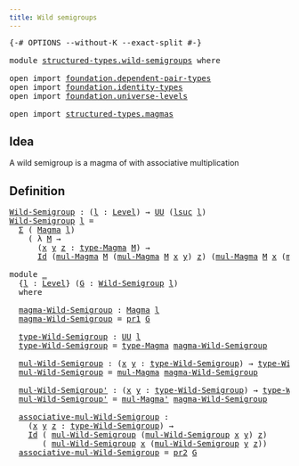 ```yaml
---
title: Wild semigroups
---
```


<pre class="Agda"><a id="41" class="Symbol">{-#</a> <a id="45" class="Keyword">OPTIONS</a> <a id="53" class="Pragma">--without-K</a> <a id="65" class="Pragma">--exact-split</a> <a id="79" class="Symbol">#-}</a>

<a id="84" class="Keyword">module</a> <a id="91" href="structured-types.wild-semigroups.html" class="Module">structured-types.wild-semigroups</a> <a id="124" class="Keyword">where</a>

<a id="131" class="Keyword">open</a> <a id="136" class="Keyword">import</a> <a id="143" href="foundation.dependent-pair-types.html" class="Module">foundation.dependent-pair-types</a>
<a id="175" class="Keyword">open</a> <a id="180" class="Keyword">import</a> <a id="187" href="foundation.identity-types.html" class="Module">foundation.identity-types</a>
<a id="213" class="Keyword">open</a> <a id="218" class="Keyword">import</a> <a id="225" href="foundation.universe-levels.html" class="Module">foundation.universe-levels</a>

<a id="253" class="Keyword">open</a> <a id="258" class="Keyword">import</a> <a id="265" href="structured-types.magmas.html" class="Module">structured-types.magmas</a>
</pre>
## Idea

A wild semigroup is a magma of with associative multiplication

## Definition

<pre class="Agda"><a id="Wild-Semigroup"></a><a id="390" href="structured-types.wild-semigroups.html#390" class="Function">Wild-Semigroup</a> <a id="405" class="Symbol">:</a> <a id="407" class="Symbol">(</a><a id="408" href="structured-types.wild-semigroups.html#408" class="Bound">l</a> <a id="410" class="Symbol">:</a> <a id="412" href="Agda.Primitive.html#597" class="Postulate">Level</a><a id="417" class="Symbol">)</a> <a id="419" class="Symbol">→</a> <a id="421" href="foundation-core.universe-levels.html#222" class="Primitive">UU</a> <a id="424" class="Symbol">(</a><a id="425" href="Agda.Primitive.html#780" class="Primitive">lsuc</a> <a id="430" href="structured-types.wild-semigroups.html#408" class="Bound">l</a><a id="431" class="Symbol">)</a>
<a id="433" href="structured-types.wild-semigroups.html#390" class="Function">Wild-Semigroup</a> <a id="448" href="structured-types.wild-semigroups.html#448" class="Bound">l</a> <a id="450" class="Symbol">=</a>
  <a id="454" href="foundation-core.dependent-pair-types.html#502" class="Record">Σ</a> <a id="456" class="Symbol">(</a> <a id="458" href="structured-types.magmas.html#810" class="Function">Magma</a> <a id="464" href="structured-types.wild-semigroups.html#448" class="Bound">l</a><a id="465" class="Symbol">)</a>
    <a id="471" class="Symbol">(</a> <a id="473" class="Symbol">λ</a> <a id="475" href="structured-types.wild-semigroups.html#475" class="Bound">M</a> <a id="477" class="Symbol">→</a>
      <a id="485" class="Symbol">(</a><a id="486" href="structured-types.wild-semigroups.html#486" class="Bound">x</a> <a id="488" href="structured-types.wild-semigroups.html#488" class="Bound">y</a> <a id="490" href="structured-types.wild-semigroups.html#490" class="Bound">z</a> <a id="492" class="Symbol">:</a> <a id="494" href="structured-types.magmas.html#932" class="Function">type-Magma</a> <a id="505" href="structured-types.wild-semigroups.html#475" class="Bound">M</a><a id="506" class="Symbol">)</a> <a id="508" class="Symbol">→</a>
      <a id="516" href="foundation-core.identity-types.html#1754" class="Datatype">Id</a> <a id="519" class="Symbol">(</a><a id="520" href="structured-types.magmas.html#976" class="Function">mul-Magma</a> <a id="530" href="structured-types.wild-semigroups.html#475" class="Bound">M</a> <a id="532" class="Symbol">(</a><a id="533" href="structured-types.magmas.html#976" class="Function">mul-Magma</a> <a id="543" href="structured-types.wild-semigroups.html#475" class="Bound">M</a> <a id="545" href="structured-types.wild-semigroups.html#486" class="Bound">x</a> <a id="547" href="structured-types.wild-semigroups.html#488" class="Bound">y</a><a id="548" class="Symbol">)</a> <a id="550" href="structured-types.wild-semigroups.html#490" class="Bound">z</a><a id="551" class="Symbol">)</a> <a id="553" class="Symbol">(</a><a id="554" href="structured-types.magmas.html#976" class="Function">mul-Magma</a> <a id="564" href="structured-types.wild-semigroups.html#475" class="Bound">M</a> <a id="566" href="structured-types.wild-semigroups.html#486" class="Bound">x</a> <a id="568" class="Symbol">(</a><a id="569" href="structured-types.magmas.html#976" class="Function">mul-Magma</a> <a id="579" href="structured-types.wild-semigroups.html#475" class="Bound">M</a> <a id="581" href="structured-types.wild-semigroups.html#488" class="Bound">y</a> <a id="583" href="structured-types.wild-semigroups.html#490" class="Bound">z</a><a id="584" class="Symbol">)))</a>

<a id="589" class="Keyword">module</a> <a id="596" href="structured-types.wild-semigroups.html#596" class="Module">_</a>
  <a id="600" class="Symbol">{</a><a id="601" href="structured-types.wild-semigroups.html#601" class="Bound">l</a> <a id="603" class="Symbol">:</a> <a id="605" href="Agda.Primitive.html#597" class="Postulate">Level</a><a id="610" class="Symbol">}</a> <a id="612" class="Symbol">(</a><a id="613" href="structured-types.wild-semigroups.html#613" class="Bound">G</a> <a id="615" class="Symbol">:</a> <a id="617" href="structured-types.wild-semigroups.html#390" class="Function">Wild-Semigroup</a> <a id="632" href="structured-types.wild-semigroups.html#601" class="Bound">l</a><a id="633" class="Symbol">)</a>
  <a id="637" class="Keyword">where</a>

  <a id="646" href="structured-types.wild-semigroups.html#646" class="Function">magma-Wild-Semigroup</a> <a id="667" class="Symbol">:</a> <a id="669" href="structured-types.magmas.html#810" class="Function">Magma</a> <a id="675" href="structured-types.wild-semigroups.html#601" class="Bound">l</a>
  <a id="679" href="structured-types.wild-semigroups.html#646" class="Function">magma-Wild-Semigroup</a> <a id="700" class="Symbol">=</a> <a id="702" href="foundation-core.dependent-pair-types.html#592" class="Field">pr1</a> <a id="706" href="structured-types.wild-semigroups.html#613" class="Bound">G</a>

  <a id="711" href="structured-types.wild-semigroups.html#711" class="Function">type-Wild-Semigroup</a> <a id="731" class="Symbol">:</a> <a id="733" href="foundation-core.universe-levels.html#222" class="Primitive">UU</a> <a id="736" href="structured-types.wild-semigroups.html#601" class="Bound">l</a>
  <a id="740" href="structured-types.wild-semigroups.html#711" class="Function">type-Wild-Semigroup</a> <a id="760" class="Symbol">=</a> <a id="762" href="structured-types.magmas.html#932" class="Function">type-Magma</a> <a id="773" href="structured-types.wild-semigroups.html#646" class="Function">magma-Wild-Semigroup</a>

  <a id="797" href="structured-types.wild-semigroups.html#797" class="Function">mul-Wild-Semigroup</a> <a id="816" class="Symbol">:</a> <a id="818" class="Symbol">(</a><a id="819" href="structured-types.wild-semigroups.html#819" class="Bound">x</a> <a id="821" href="structured-types.wild-semigroups.html#821" class="Bound">y</a> <a id="823" class="Symbol">:</a> <a id="825" href="structured-types.wild-semigroups.html#711" class="Function">type-Wild-Semigroup</a><a id="844" class="Symbol">)</a> <a id="846" class="Symbol">→</a> <a id="848" href="structured-types.wild-semigroups.html#711" class="Function">type-Wild-Semigroup</a>
  <a id="870" href="structured-types.wild-semigroups.html#797" class="Function">mul-Wild-Semigroup</a> <a id="889" class="Symbol">=</a> <a id="891" href="structured-types.magmas.html#976" class="Function">mul-Magma</a> <a id="901" href="structured-types.wild-semigroups.html#646" class="Function">magma-Wild-Semigroup</a>

  <a id="925" href="structured-types.wild-semigroups.html#925" class="Function">mul-Wild-Semigroup&#39;</a> <a id="945" class="Symbol">:</a> <a id="947" class="Symbol">(</a><a id="948" href="structured-types.wild-semigroups.html#948" class="Bound">x</a> <a id="950" href="structured-types.wild-semigroups.html#950" class="Bound">y</a> <a id="952" class="Symbol">:</a> <a id="954" href="structured-types.wild-semigroups.html#711" class="Function">type-Wild-Semigroup</a><a id="973" class="Symbol">)</a> <a id="975" class="Symbol">→</a> <a id="977" href="structured-types.wild-semigroups.html#711" class="Function">type-Wild-Semigroup</a>
  <a id="999" href="structured-types.wild-semigroups.html#925" class="Function">mul-Wild-Semigroup&#39;</a> <a id="1019" class="Symbol">=</a> <a id="1021" href="structured-types.magmas.html#1050" class="Function">mul-Magma&#39;</a> <a id="1032" href="structured-types.wild-semigroups.html#646" class="Function">magma-Wild-Semigroup</a>

  <a id="1056" href="structured-types.wild-semigroups.html#1056" class="Function">associative-mul-Wild-Semigroup</a> <a id="1087" class="Symbol">:</a>
    <a id="1093" class="Symbol">(</a><a id="1094" href="structured-types.wild-semigroups.html#1094" class="Bound">x</a> <a id="1096" href="structured-types.wild-semigroups.html#1096" class="Bound">y</a> <a id="1098" href="structured-types.wild-semigroups.html#1098" class="Bound">z</a> <a id="1100" class="Symbol">:</a> <a id="1102" href="structured-types.wild-semigroups.html#711" class="Function">type-Wild-Semigroup</a><a id="1121" class="Symbol">)</a> <a id="1123" class="Symbol">→</a>
    <a id="1129" href="foundation-core.identity-types.html#1754" class="Datatype">Id</a> <a id="1132" class="Symbol">(</a> <a id="1134" href="structured-types.wild-semigroups.html#797" class="Function">mul-Wild-Semigroup</a> <a id="1153" class="Symbol">(</a><a id="1154" href="structured-types.wild-semigroups.html#797" class="Function">mul-Wild-Semigroup</a> <a id="1173" href="structured-types.wild-semigroups.html#1094" class="Bound">x</a> <a id="1175" href="structured-types.wild-semigroups.html#1096" class="Bound">y</a><a id="1176" class="Symbol">)</a> <a id="1178" href="structured-types.wild-semigroups.html#1098" class="Bound">z</a><a id="1179" class="Symbol">)</a>
       <a id="1188" class="Symbol">(</a> <a id="1190" href="structured-types.wild-semigroups.html#797" class="Function">mul-Wild-Semigroup</a> <a id="1209" href="structured-types.wild-semigroups.html#1094" class="Bound">x</a> <a id="1211" class="Symbol">(</a><a id="1212" href="structured-types.wild-semigroups.html#797" class="Function">mul-Wild-Semigroup</a> <a id="1231" href="structured-types.wild-semigroups.html#1096" class="Bound">y</a> <a id="1233" href="structured-types.wild-semigroups.html#1098" class="Bound">z</a><a id="1234" class="Symbol">))</a>
  <a id="1239" href="structured-types.wild-semigroups.html#1056" class="Function">associative-mul-Wild-Semigroup</a> <a id="1270" class="Symbol">=</a> <a id="1272" href="foundation-core.dependent-pair-types.html#604" class="Field">pr2</a> <a id="1276" href="structured-types.wild-semigroups.html#613" class="Bound">G</a>
</pre>